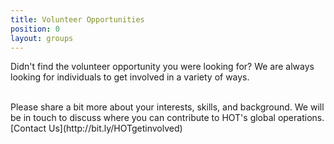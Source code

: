 ```yaml
---
title: Volunteer Opportunities
position: 0
layout: groups
---
```


Didn't find the volunteer opportunity you were looking for? We are always looking for individuals to get involved in a variety of ways.

<br />
Please share a bit more about your interests, skills, and background. We will be in touch to discuss where you can contribute to HOT's global operations.
<br />
[Contact Us](http://bit.ly/HOTgetinvolved)
